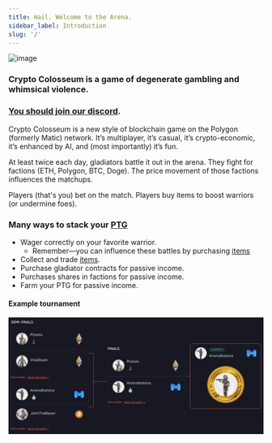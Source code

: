 ```yaml
---
title: Hail. Welcome to the Arena.
sidebar_label: Introduction
slug: '/'
---
```


![image](https://uploads-ssl.webflow.com/5fc6691ec3cdff8aee4f3b45/5fcb712f54f899f235ffaedf_Dragons%201.png)

### Crypto Colosseum is a game of degenerate gambling and <br /> whimsical violence.

### [You should join our discord](https://discord.gg/Z2S3EtQKCn).

Crypto Colosseum is a new style of blockchain game on the Polygon (formerly Matic) network. It’s multiplayer, it’s casual, it’s crypto-economic, it’s enhanced by AI, and (most importantly) it’s fun.

At least twice each day, gladiators battle it out in the arena. They fight for factions (ETH, Polygon, BTC, Doge). The price movement of those factions influences the matchups.

Players (that's you) bet on the match. Players buy items to boost warriors (or undermine foes).

### Many ways to stack your [PTG](./economy/prestige_token)

* Wager correctly on your favorite warrior.
    * Remember—you can influence these battles by purchasing [items](/economy/items)
* Collect and trade [items](/economy/items).
* Purchase gladiator contracts for passive income.
* Purchases shares in factions for passive income.
* Farm your PTG for passive income.


#### Example tournament

![image](bracket.png)
